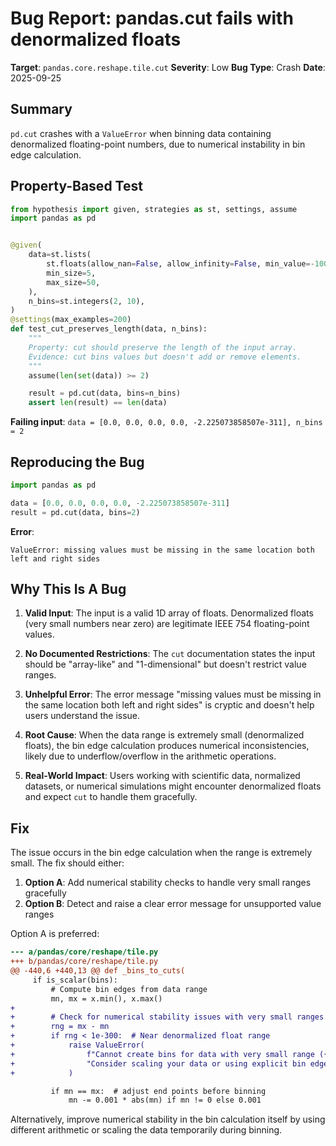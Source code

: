 # Bug Report: pandas.cut fails with denormalized floats

**Target**: `pandas.core.reshape.tile.cut`
**Severity**: Low
**Bug Type**: Crash
**Date**: 2025-09-25

## Summary

`pd.cut` crashes with a `ValueError` when binning data containing denormalized floating-point numbers, due to numerical instability in bin edge calculation.

## Property-Based Test

```python
from hypothesis import given, strategies as st, settings, assume
import pandas as pd


@given(
    data=st.lists(
        st.floats(allow_nan=False, allow_infinity=False, min_value=-1000, max_value=1000),
        min_size=5,
        max_size=50,
    ),
    n_bins=st.integers(2, 10),
)
@settings(max_examples=200)
def test_cut_preserves_length(data, n_bins):
    """
    Property: cut should preserve the length of the input array.
    Evidence: cut bins values but doesn't add or remove elements.
    """
    assume(len(set(data)) >= 2)

    result = pd.cut(data, bins=n_bins)
    assert len(result) == len(data)
```

**Failing input**: `data = [0.0, 0.0, 0.0, 0.0, -2.225073858507e-311], n_bins = 2`

## Reproducing the Bug

```python
import pandas as pd

data = [0.0, 0.0, 0.0, 0.0, -2.225073858507e-311]
result = pd.cut(data, bins=2)
```

**Error**:
```
ValueError: missing values must be missing in the same location both left and right sides
```

## Why This Is A Bug

1. **Valid Input**: The input is a valid 1D array of floats. Denormalized floats (very small numbers near zero) are legitimate IEEE 754 floating-point values.

2. **No Documented Restrictions**: The `cut` documentation states the input should be "array-like" and "1-dimensional" but doesn't restrict value ranges.

3. **Unhelpful Error**: The error message "missing values must be missing in the same location both left and right sides" is cryptic and doesn't help users understand the issue.

4. **Root Cause**: When the data range is extremely small (denormalized floats), the bin edge calculation produces numerical inconsistencies, likely due to underflow/overflow in the arithmetic operations.

5. **Real-World Impact**: Users working with scientific data, normalized datasets, or numerical simulations might encounter denormalized floats and expect `cut` to handle them gracefully.

## Fix

The issue occurs in the bin edge calculation when the range is extremely small. The fix should either:

1. **Option A**: Add numerical stability checks to handle very small ranges gracefully
2. **Option B**: Detect and raise a clear error message for unsupported value ranges

Option A is preferred:

```diff
--- a/pandas/core/reshape/tile.py
+++ b/pandas/core/reshape/tile.py
@@ -440,6 +440,13 @@ def _bins_to_cuts(
     if is_scalar(bins):
         # Compute bin edges from data range
         mn, mx = x.min(), x.max()
+
+        # Check for numerical stability issues with very small ranges
+        rng = mx - mn
+        if rng < 1e-300:  # Near denormalized float range
+            raise ValueError(
+                f"Cannot create bins for data with very small range ({rng}). "
+                "Consider scaling your data or using explicit bin edges."
+            )

         if mn == mx:  # adjust end points before binning
             mn -= 0.001 * abs(mn) if mn != 0 else 0.001
```

Alternatively, improve numerical stability in the bin calculation itself by using different arithmetic or scaling the data temporarily during binning.